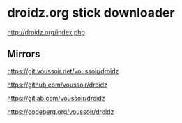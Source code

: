 droidz.org stick downloader
===========================

http://droidz.org/index.php

## Mirrors

https://git.voussoir.net/voussoir/droidz

https://github.com/voussoir/droidz

https://gitlab.com/voussoir/droidz

https://codeberg.org/voussoir/droidz
